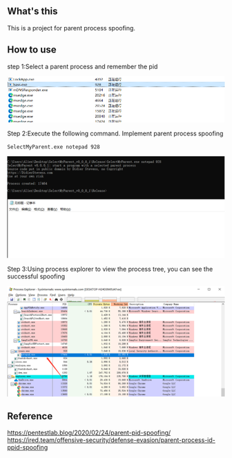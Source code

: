 ## What's this
This is a project for parent process spoofing.

## How to use
step 1:Select a parent process and remember the pid

![check](image/check.png)

Step 2:Execute the following command. Implement parent process spoofing
```
SelectMyParent.exe notepad 928
```

![result](image/result.png)

Step 3:Using process explorer to view the process tree, you can see the successful spoofing

![success](image/success.png)

## Reference
https://pentestlab.blog/2020/02/24/parent-pid-spoofing/
https://ired.team/offensive-security/defense-evasion/parent-process-id-ppid-spoofing
